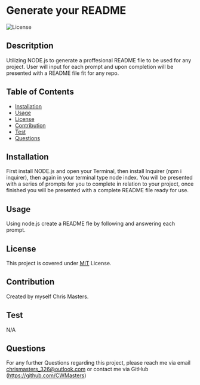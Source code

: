 # Generate your README
  ![License](https://img.shields.io/badge/License-MIT-brightgreen)

  ## Descritption
  Utilizing NODE.js to generate a proffesional README file to be used for any project. User will input for each prompt and upon completion will be presented with a README file fit for any repo.
    
  ## Table of Contents
  - [Installation](#installation) 
  - [Usage](#usage)
  - [License](#license)
  - [Contribution](#contribution)
  - [Test](#test)
  - [Questions](#questions)
  
  ## Installation
  First install NODE.js and open your Terminal, then install Inquirer (npm i inquirer), then again in your terminal type node index. You will be presented with a series of prompts for you to complete in relation to your project, once finished you will be presented with a complete README file ready for use.
    
  ## Usage
  Using node.js create a README fle by following and answering each prompt.
    
  ## License
  This project is covered under [MIT](https://opensource.org/licenses/MIT) License.
  
    
  ## Contribution
  Created by myself Chris Masters. 
    
  ## Test
  N/A
    
  ## Questions
  For any further Questions regarding this project, please reach me via email chrismasters_326@outlook.com or contact me via GitHub (https://github.com/CWMasters)
  
    
